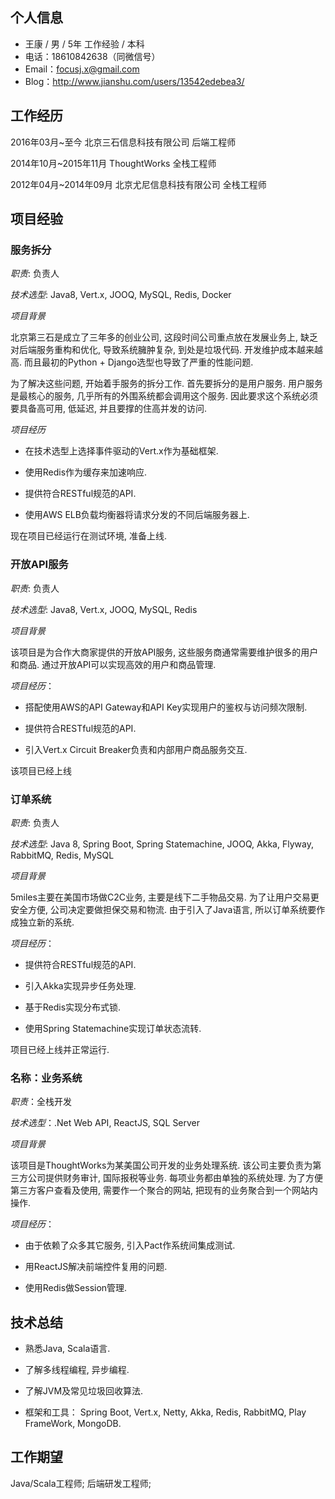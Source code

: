 ## 个人信息

- 王康 / 男 / 5年 工作经验 / 本科
- 电话：18610842638（同微信号）
- Email：focusj.x@gmail.com
- Blog：http://www.jianshu.com/users/13542edebea3/

## 工作经历

2016年03月~至今         北京三石信息科技有限公司  后端工程师

2014年10月~2015年11月   ThoughtWorks          全栈工程师

2012年04月~2014年09月   北京尤尼信息科技有限公司  全栈工程师

## 项目经验

### 服务拆分

*职责*: 负责人

*技术选型*: Java8, Vert.x, JOOQ, MySQL, Redis, Docker

*项目背景*

北京第三石是成立了三年多的创业公司, 这段时间公司重点放在发展业务上, 缺乏对后端服务重构和优化, 导致系统臃肿复杂, 到处是垃圾代码. 开发维护成本越来越高. 而且最初的Python + Django选型也导致了严重的性能问题.

为了解决这些问题, 开始着手服务的拆分工作. 首先要拆分的是用户服务. 用户服务是最核心的服务, 几乎所有的外围系统都会调用这个服务. 因此要求这个系统必须要具备高可用, 低延迟, 并且要撑的住高并发的访问. 

*项目经历*

- 在技术选型上选择事件驱动的Vert.x作为基础框架.

- 使用Redis作为缓存来加速响应.

- 提供符合RESTful规范的API.

- 使用AWS ELB负载均衡器将请求分发的不同后端服务器上.

现在项目已经运行在测试环境, 准备上线.

### 开放API服务

*职责*: 负责人

*技术选型*: Java8, Vert.x, JOOQ, MySQL, Redis

*项目背景*

该项目是为合作大商家提供的开放API服务, 这些服务商通常需要维护很多的用户和商品. 通过开放API可以实现高效的用户和商品管理.

*项目经历*：

- 搭配使用AWS的API Gateway和API Key实现用户的鉴权与访问频次限制.

- 提供符合RESTful规范的API.

- 引入Vert.x Circuit Breaker负责和内部用户商品服务交互.

该项目已经上线

### 订单系统

*职责*: 负责人

*技术选型*: Java 8, Spring Boot, Spring Statemachine, JOOQ, Akka, Flyway, RabbitMQ, Redis, MySQL

*项目背景*

5miles主要在美国市场做C2C业务, 主要是线下二手物品交易. 为了让用户交易更安全方便, 公司决定要做担保交易和物流. 由于引入了Java语言, 所以订单系统要作成独立新的系统.

*项目经历*：

- 提供符合RESTful规范的API.

- 引入Akka实现异步任务处理.

- 基于Redis实现分布式锁.

- 使用Spring Statemachine实现订单状态流转.

项目已经上线并正常运行.

### 名称：业务系统

*职责*：全栈开发

*技术选型*：.Net Web API, ReactJS, SQL Server

*项目背景*

该项目是ThoughtWorks为某美国公司开发的业务处理系统. 该公司主要负责为第三方公司提供财务审计, 国际报税等业务. 每项业务都由单独的系统处理. 为了方便第三方客户查看及使用, 需要作一个聚合的网站, 把现有的业务聚合到一个网站内操作.

*项目经历*：

- 由于依赖了众多其它服务, 引入Pact作系统间集成测试.

- 用ReactJS解决前端控件复用的问题.

- 使用Redis做Session管理.

## 技术总结

- 熟悉Java, Scala语言.

- 了解多线程编程, 异步编程.

- 了解JVM及常见垃圾回收算法.

- 框架和工具： Spring Boot, Vert.x, Netty, Akka, Redis, RabbitMQ, Play FrameWork, MongoDB.

## 工作期望

Java/Scala工程师; 后端研发工程师;